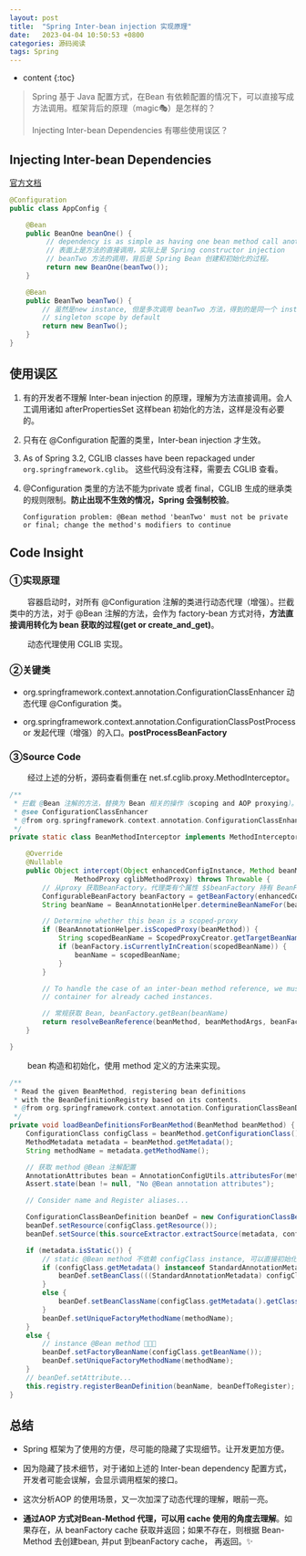 ```yaml
---
layout: post
title:  "Spring Inter-bean injection 实现原理"
date:   2023-04-04 10:50:53 +0800
categories: 源码阅读
tags: Spring
---
```

* content
{:toc}


> Spring 基于 Java 配置方式，在Bean 有依赖配置的情况下，可以直接写成方法调用。框架背后的原理（magic🎭）是怎样的？
> 
> Injecting Inter-bean Dependencies 有哪些使用误区？

## Injecting Inter-bean Dependencies

[官方文档](https://docs.spring.io/spring-framework/docs/5.2.23.RELEASE/spring-framework-reference/core.html#beans-java-injecting-dependencies)

```java
@Configuration
public class AppConfig {

    @Bean
    public BeanOne beanOne() {                                    
         // dependency is as simple as having one bean method call another
         // 表面上是方法的直接调用，实际上是 Spring constructor injection
         // beanTwo 方法的调用，背后是 Spring Bean 创建和初始化的过程。
         return new BeanOne(beanTwo());
    }

    @Bean
    public BeanTwo beanTwo() {
        // 虽然是new instance, 但是多次调用 beanTwo 方法，得到的是同一个 instance
        // singleton scope by default
        return new BeanTwo();
    }
}
```

## 使用误区

1. 有的开发者不理解 Inter-bean injection 的原理，理解为方法直接调用。会人工调用诸如 afterPropertiesSet 这样bean 初始化的方法，这样是没有必要的。

2.  只有在 @Configuration 配置的类里，Inter-bean injection 才生效。

3.  As of Spring 3.2, CGLIB classes have been repackaged under `org.springframework.cglib`。 这些代码没有注释，需要去 CGLIB 查看。

4. @Configuration 类里的方法不能为private 或者 final，CGLIB 生成的继承类的规则限制。**防止出现不生效的情况，Spring 会强制校验**。
   
   ```log
   Configuration problem: @Bean method 'beanTwo' must not be private or final; change the method's modifiers to continue
   ```

## Code Insight

### ①实现原理

        容器启动时，对所有 @Configuration 注解的类进行动态代理（增强）。拦截类中的方法，对于 @Bean 注解的方法，会作为 factory-bean 方式对待，**方法直接调用转化为 bean 获取的过程(get or create_and_get)**。

        动态代理使用 CGLIB 实现。

### ②关键类

- org.springframework.context.annotation.ConfigurationClassEnhancer 动态代理 @Configuration 类。

- org.springframework.context.annotation.ConfigurationClassPostProcessor 发起代理（增强）的入口。**postProcessBeanFactory**

### ③Source Code

        经过上述的分析，源码查看侧重在 net.sf.cglib.proxy.MethodInterceptor。

```java
/**
 * 拦截 @Bean 注解的方法，替换为 Bean 相关的操作（scoping and AOP proxying）。
 * @see ConfigurationClassEnhancer
 * @from org.springframework.context.annotation.ConfigurationClassEnhancer.BeanMethodInterceptor
 */
private static class BeanMethodInterceptor implements MethodInterceptor, ConditionalCallback {

	@Override
	@Nullable
	public Object intercept(Object enhancedConfigInstance, Method beanMethod, Object[] beanMethodArgs,
				MethodProxy cglibMethodProxy) throws Throwable {
		// 从proxy 获取BeanFactory。代理类有个属性 $$beanFactory 持有 BeanFactory 实例。
		ConfigurableBeanFactory beanFactory = getBeanFactory(enhancedConfigInstance);
		String beanName = BeanAnnotationHelper.determineBeanNameFor(beanMethod);

		// Determine whether this bean is a scoped-proxy
		if (BeanAnnotationHelper.isScopedProxy(beanMethod)) {
			String scopedBeanName = ScopedProxyCreator.getTargetBeanName(beanName);
			if (beanFactory.isCurrentlyInCreation(scopedBeanName)) {
				beanName = scopedBeanName;
			}
		}

		// To handle the case of an inter-bean method reference, we must explicitly check the
		// container for already cached instances.

		// 常规获取 Bean, beanFactory.getBean(beanName)
		return resolveBeanReference(beanMethod, beanMethodArgs, beanFactory, beanName);
	}

}
```

        bean 构造和初始化，使用 method 定义的方法来实现。

```java
/**
 * Read the given BeanMethod, registering bean definitions
 * with the BeanDefinitionRegistry based on its contents.
 * @from org.springframework.context.annotation.ConfigurationClassBeanDefinitionReader
 */
private void loadBeanDefinitionsForBeanMethod(BeanMethod beanMethod) {
	ConfigurationClass configClass = beanMethod.getConfigurationClass();
	MethodMetadata metadata = beanMethod.getMetadata();
	String methodName = metadata.getMethodName();

	// 获取 method @Bean 注解配置
	AnnotationAttributes bean = AnnotationConfigUtils.attributesFor(metadata, Bean.class);
	Assert.state(bean != null, "No @Bean annotation attributes");

	// Consider name and Register aliases...

	ConfigurationClassBeanDefinition beanDef = new ConfigurationClassBeanDefinition(configClass, metadata);
	beanDef.setResource(configClass.getResource());
	beanDef.setSource(this.sourceExtractor.extractSource(metadata, configClass.getResource()));

	if (metadata.isStatic()) {
		// static @Bean method 不依赖 configClass instance, 可以直接初始化为bean
		if (configClass.getMetadata() instanceof StandardAnnotationMetadata) {
			beanDef.setBeanClass(((StandardAnnotationMetadata) configClass.getMetadata()).getIntrospectedClass());
		}
		else {
			beanDef.setBeanClassName(configClass.getMetadata().getClassName());
		}
		beanDef.setUniqueFactoryMethodName(methodName);
	}
	else {
		// instance @Bean method 🎈🎈🎈
		beanDef.setFactoryBeanName(configClass.getBeanName());
		beanDef.setUniqueFactoryMethodName(methodName);
	}
	// beanDef.setAttribute...
	this.registry.registerBeanDefinition(beanName, beanDefToRegister);
}
```

## 总结

- Spring 框架为了使用的方便，尽可能的隐藏了实现细节。让开发更加方便。

- 因为隐藏了技术细节，对于诸如上述的 Inter-bean dependency 配置方式，开发者可能会误解，会显示调用框架的接口。

- 这次分析AOP 的使用场景，又一次加深了动态代理的理解，眼前一亮。

- **通过AOP 方式对Bean-Method 代理，可以用 cache 使用的角度去理解**。如果存在，从 beanFactory cache 获取并返回；如果不存在，则根据 Bean-Method 去创建bean, 并put 到beanFactory cache， 再返回。✨

















































